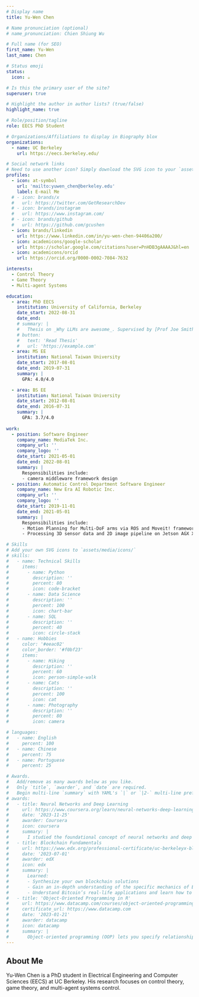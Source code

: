 ```yaml
---
# Display name
title: Yu-Wen Chen

# Name pronunciation (optional)
# name_pronunciation: Chien Shiung Wu

# Full name (for SEO)
first_name: Yu-Wen
last_name: Chen

# Status emoji
status:
  icon: ☕️

# Is this the primary user of the site?
superuser: true

# Highlight the author in author lists? (true/false)
highlight_name: true

# Role/position/tagline
role: EECS PhD Student

# Organizations/Affiliations to display in Biography blox
organizations:
  - name: UC Berkeley
    url: https://eecs.berkeley.edu/

# Social network links
# Need to use another icon? Simply download the SVG icon to your `assets/media/icons/` folder.
profiles:
  - icon: at-symbol
    url: 'mailto:yuwen_chen@berkeley.edu'
    label: E-mail Me
  # - icon: brands/x
  #   url: https://twitter.com/GetResearchDev
  # - icon: brands/instagram
  #   url: https://www.instagram.com/
  # - icon: brands/github
  #   url: https://github.com/gcushen
  - icon: brands/linkedin
    url: https://www.linkedin.com/in/yu-wen-chen-94406a200/
  - icon: academicons/google-scholar
    url: https://scholar.google.com/citations?user=PnHDB3gAAAAJ&hl=en
  - icon: academicons/orcid
    url: https://orcid.org/0000-0002-7084-7632

interests:
  - Control Theory
  - Game Theory
  - Multi-agent Systems

education:
  - area: PhD EECS
    institution: University of California, Berkeley
    date_start: 2022-08-31
    date_end: 
    # summary: |
    #   Thesis on _Why LLMs are awesome_. Supervised by [Prof Joe Smith](https://example.com). Presented papers at 5 IEEE conferences with the contributions being published in 2 Springer journals.
    # button:
    #   text: 'Read Thesis'
    #   url: 'https://example.com'
  - area: MS EE
    institution: National Taiwan University
    date_start: 2017-08-01
    date_end: 2019-07-31
    summary: |
      GPA: 4.0/4.0

  - area: BS EE
    institution: National Taiwan University
    date_start: 2012-08-01
    date_end: 2016-07-31
    summary: |
      GPA: 3.7/4.0
      
work:
  - position: Software Engineer
    company_name: MediaTek Inc.
    company_url: ''
    company_logo: ''
    date_start: 2021-05-01
    date_end: 2022-08-01
    summary: |
      Responsibilities include:
      - camera middleware framework design
  - position: Automatic Control Department Software Engineer
    company_name: New Era AI Robotic Inc.
    company_url: ''
    company_logo: ''
    date_start: 2019-11-01
    date_end: 2021-05-01
    summary: |
      Responsibilities include:
      - Motion Planning for Multi-DoF arms via ROS and Moveit! frameworks
      - Processing 3D sensor data and 2D image pipeline on Jetson AGX Xavier

# Skills
# Add your own SVG icons to `assets/media/icons/`
# skills:
#   - name: Technical Skills
#     items:
#       - name: Python
#         description: ''
#         percent: 80
#         icon: code-bracket
#       - name: Data Science
#         description: ''
#         percent: 100
#         icon: chart-bar
#       - name: SQL
#         description: ''
#         percent: 40
#         icon: circle-stack
#   - name: Hobbies
#     color: '#eeac02'
#     color_border: '#f0bf23'
#     items:
#       - name: Hiking
#         description: ''
#         percent: 60
#         icon: person-simple-walk
#       - name: Cats
#         description: ''
#         percent: 100
#         icon: cat
#       - name: Photography
#         description: ''
#         percent: 80
#         icon: camera

# languages:
#   - name: English
#     percent: 100
#   - name: Chinese
#     percent: 75
#   - name: Portuguese
#     percent: 25

# Awards.
#   Add/remove as many awards below as you like.
#   Only `title`, `awarder`, and `date` are required.
#   Begin multi-line `summary` with YAML's `|` or `|2-` multi-line prefix and indent 2 spaces below.
# awards:
#   - title: Neural Networks and Deep Learning
#     url: https://www.coursera.org/learn/neural-networks-deep-learning
#     date: '2023-11-25'
#     awarder: Coursera
#     icon: coursera
#     summary: |
#       I studied the foundational concept of neural networks and deep learning. By the end, I was familiar with the significant technological trends driving the rise of deep learning; build, train, and apply fully connected deep neural networks; implement efficient (vectorized) neural networks; identify key parameters in a neural network’s architecture; and apply deep learning to your own applications.
#   - title: Blockchain Fundamentals
#     url: https://www.edx.org/professional-certificate/uc-berkeleyx-blockchain-fundamentals
#     date: '2023-07-01'
#     awarder: edX
#     icon: edx
#     summary: |
#       Learned:
#       - Synthesize your own blockchain solutions
#       - Gain an in-depth understanding of the specific mechanics of Bitcoin
#       - Understand Bitcoin’s real-life applications and learn how to attack and destroy Bitcoin, Ethereum, smart contracts and Dapps, and alternatives to Bitcoin’s Proof-of-Work consensus algorithm
#   - title: 'Object-Oriented Programming in R'
#     url: https://www.datacamp.com/courses/object-oriented-programming-with-s3-and-r6-in-r
#     certificate_url: https://www.datacamp.com
#     date: '2023-01-21'
#     awarder: datacamp
#     icon: datacamp
#     summary: |
#       Object-oriented programming (OOP) lets you specify relationships between functions and the objects that they can act on, helping you manage complexity in your code. This is an intermediate level course, providing an introduction to OOP, using the S3 and R6 systems. S3 is a great day-to-day R programming tool that simplifies some of the functions that you write. R6 is especially useful for industry-specific analyses, working with web APIs, and building GUIs.
---
```


## About Me

Yu-Wen Chen is a PhD student in Electrical Engineering and Computer Sciences (EECS) at UC Berkeley. His research focuses on control theory, game theory, and multi-agent systems control.
